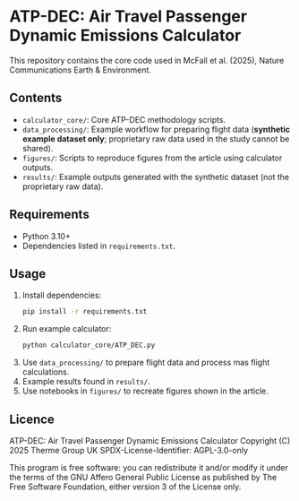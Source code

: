 # ATP-DEC: Air Travel Passenger Dynamic Emissions Calculator

This repository contains the core code used in McFall et al. (2025), Nature Communications Earth & Environment. 

## Contents
- `calculator_core/`: Core ATP-DEC methodology scripts.
- `data_processing/`: Example workflow for preparing flight data (**synthetic example dataset only**; proprietary raw data used in the study cannot be shared).
- `figures/`: Scripts to reproduce figures from the article using calculator outputs.
- `results/`: Example outputs generated with the synthetic dataset (not the proprietary raw data).

## Requirements
- Python 3.10+
- Dependencies listed in `requirements.txt`.

## Usage
1. Install dependencies:
   ```bash
   pip install -r requirements.txt
2. Run example calculator:
   ```bash
   python calculator_core/ATP_DEC.py
3. Use `data_processing/` to prepare flight data and process mas flight calculations.
4. Example results found in `results/`.
5. Use notebooks in `figures/` to recreate figures shown in the article.

## Licence
ATP-DEC: Air Travel Passenger Dynamic Emissions Calculator
Copyright (C) 2025 Therme Group UK
SPDX-License-Identifier: AGPL-3.0-only

This program is free software: you can redistribute it and/or modify
it under the terms of the GNU Affero General Public License as published by
The Free Software Foundation, either version 3 of the License only.
